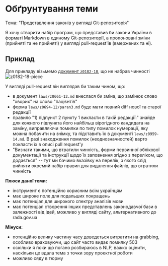 # Обґрунтування теми

Тема: "Представлення законів у вигляді Git-репозиторія"

Я хочу створити набір програм, що представив би закони України в форматі Markdown в єдиному Git-репозиторії, а пропоновані зміни (прийняті та не прийняті) у вигляді pull-request'ів (вмержених та ні).

## Приклад

Для прикладу візьмемо [документ `z0182-18`](http://zakon4.rada.gov.ua/laws/show/z0182-18), що не набрав чинності![z0182-18-piece](./static/z0182-18-piece.png)

У вигляді pull-request він виглядав би таким чином, що:

- в документ `laws/z0661-12.md` внеслася би зміна, що замінює слово "хворих" на слово "пацієнтів"
- форма `laws/z0694-12/paran3.md` буде мати повний diff нової та старої редакції
- правило "1) підпункт 2 пункту 1 викласти в такій редакції:" знайде для кожного підпункта його найбільш вірогідного кандидата на заміну, виправляючи помилки по типу помилок нумерації, яку можна побачити на знімку, та підставить їх в документі `laws/z0959-14.md`. В разі знаходження помилок (неоднозначностей) варто покласти їх в описі pull request'у
- "Визнати такими, що втратили чинність, форми первинної облікової документації та інструкції щодо їх заповнення згідно з переліком, що додається" -- тут ми бачимо вказівку на перелік, з якого слід вийняти окремий набір правил для видалення файлів, що втратили чинність

**Плюси даної теми:**

- інструмент є потенційно корисним всім українцям
- має широке поле для подальших покращень
- має потенціал для широкого спектру аналізів мови
- має потенціал створення інших представлень законодавчої бази в залежності від ідей, можливо у вигляді сайту, альтернативного до rada.gov.ua

**Мінуси:**

- потенційно велику частину часу доведеться витратити на grabbing, особливо враховуючи, що сайт часто видає помилку 503
- оскільки я поки що погано розбираюсь в NLP, важко оцінити, наскільки це вдала тема з точки зору проектної роботи
- можливо сяду в тюрму